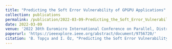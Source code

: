 ```yaml
---
title: "Predicting the Soft Error Vulnerability of GPGPU Applications"
collection: publications
permalink: /publication/2022-03-09-Predicting_the_Soft_Error_Vulnerability_of_GPGPU_Applications
date: 2022-03-09
venue: '2022 30th Euromicro International Conference on Parallel, Distributed and Network-based Processing (PDP)'
paperurl: 'https://ieeexplore.ieee.org/abstract/document/9756720/'
citation: 'B. Topçu and I. Öz, "Predicting the Soft Error Vulnerability of GPGPU Applications," 2022 30th Euromicro International Conference on Parallel, Distributed and Network-based Processing (PDP), Valladolid, Spain, 2022, pp. 108-115, doi: 10.1109/PDP55904.2022.00025.'
---
```

